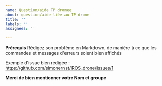 ```yaml
---
name: Question/aide TP dronee
about: question/aide liée au TP drone
title: ''
labels: ''
assignees: ''

---
```


**Prérequis**
Rédigez son problème en Markdown, de manière à ce que les commandes et messages d'erreurs soient bien affichés

Exemple d'issue bien rédigée : https://github.com/simonernst/iROS_drone/issues/1

**Merci de bien mentionner votre Nom et groupe**
